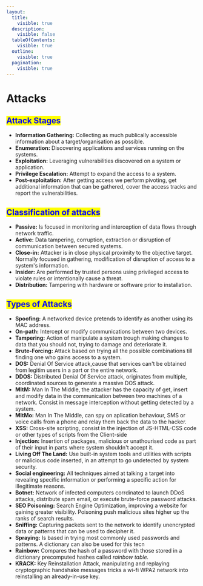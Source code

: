 ```yaml
---
layout:
  title:
    visible: true
  description:
    visible: false
  tableOfContents:
    visible: true
  outline:
    visible: true
  pagination:
    visible: true
---
```


# Attacks

## <mark style="color:blue;">Attack Stages</mark>

* **Information Gathering:** Collecting as much publically accessible information about a target/organisation as possible.
* **Enumeration:** Discovering applications and services running on the systems.
* **Exploitation:** Leveraging vulnerabilities discovered on a system or application.
* **Privilege Escalation:** Attempt to expand the access to a system.
* **Post-exploitation:** After getting access we perform pivoting, get additional information that can be gathered, cover the access tracks and report the vulnerabilities.



## <mark style="color:blue;">Classification of attacks</mark>

* **Passive:** Is focused in monitoring and interception of data flows through network traffic.
* **Active:** Data tampering, corruption, extraction or disruption of communication between secured systems.
* **Close-in:** Attacker is in close physical proximity to the objective target. Normally focused in gathering, modification of disruption of access to a system's information.
* **Insider:** Are performed by trusted persons using privileged access to violate rules or intentionally cause a threat.
* **Distribution:** Tampering with hardware or software prior to installation.



## <mark style="color:blue;">Types of Attacks</mark>

* **Spoofing:** A networked device pretends to identify as another using its MAC address.
* **On-path:** Intercept or modify communications between two devices.
* **Tampering:** Action of  manipulate a system trough making changes to data that you should not, trying to damage and deteriorate it.
* **Brute-Forcing:** Attack based on trying all the possible combinations till finding one who gains access to a system.
* **DOS:** Denial Of Service attack,cause that services can't be obtained from legitim users in a part or the entire network.
* **DDOS:** Distributed Denial Of Service attack, originates from multiple, coordinated sources to generate a massive DOS attack.
* **MItM:** Man In The Middle, the attacker has the capacity of get, insert and modify data in the communication between two machines of a network. Consist in message interception without getting detected by a system.
* **MItMo:** Man In The Middle, can spy on aplication behaviour, SMS or voice calls from a phone and relay them back the data to the hacker.
* **XSS:** Cross-site scripting, consist in the injection of JS-HTML-CSS code or other types of scripts from the Client-side
* **Injection:** Insertion of packages, malicious or unathourised code as part of their input in parts where system shouldn't accept it.
* **Living Off The Land:** Use built-in system tools and utilities with scripts or malicious code inserted, in an attempt to go undetected by system security.
* **Social engineering:** All techniques aimed at talking a target into revealing specific information or performing a specific action for illegitimate reasons.
* **Botnet:** Network of infected computers corrdinated to launch DDoS attacks, distribute spam email, or execute brute-force password attacks.
* **SEO Poisoning:** Search Engine Optimization, improving a website for gaining greater visibility. Poisoning push malicious sites higher up the ranks of search results.
* **Sniffing:** Capturing packets sent to the network to identify unencrypted data or patterns that can be used to decipher it.
* **Spraying:** Is based in trying most commonly used passwords and patterns. A dictionary can also be used for this tecn
* **Rainbow:** Compares the hash of a password with those stored in a dictionary precomputed hashes called _rainbow table._
* **KRACK:** Key Reinstallation Attack, manipulating and replaying cryptographic handshake messages tricks a wi-fi WPA2 network into reinstalling an already-in-use key.

